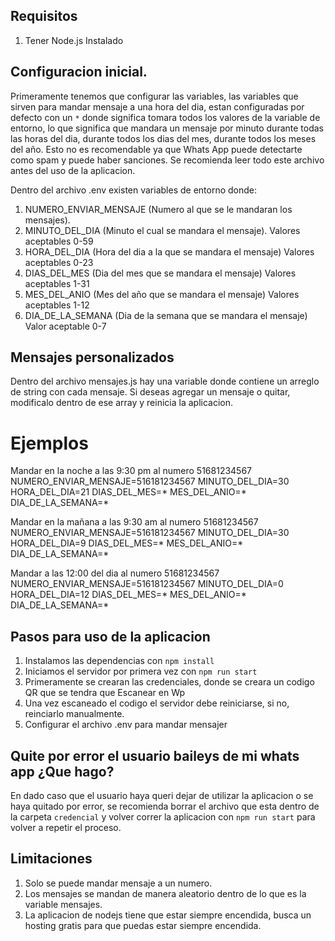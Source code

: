 ## Requisitos
1. Tener Node.js Instalado
## Configuracion inicial.
Primeramente tenemos que configurar las variables, las variables que sirven para mandar mensaje a una hora del dia, estan configuradas por defecto con un ```*``` donde significa tomara todos los valores de la variable de entorno, lo que significa que mandara un mensaje por minuto durante todas las horas del dia, durante todos los dias del mes, durante todos los meses del año. Esto no es recomendable ya que Whats App puede detectarte como spam y puede haber sanciones. Se recomienda leer todo este archivo antes del uso de la aplicacion.

Dentro del archivo .env existen variables de entorno donde:

1. NUMERO_ENVIAR_MENSAJE (Numero al que se le mandaran los mensajes).
2. MINUTO_DEL_DIA (Minuto el cual se mandara el mensaje). Valores aceptables 0-59
3. HORA_DEL_DIA (Hora del dia a la que se mandara el mensaje) Valores aceptables 0-23
4. DIAS_DEL_MES (Dia del mes que se mandara el mensaje) Valores aceptables 1-31
5. MES_DEL_ANIO (Mes del año que se mandara el mensaje) Valores aceptables 1-12
6. DIA_DE_LA_SEMANA (Dia de la semana que se mandara el mensaje) Valor aceptable 0-7

## Mensajes personalizados
Dentro del archivo mensajes.js hay una variable donde contiene un arreglo de string con cada mensaje.
Si deseas agregar un mensaje o quitar, modificalo dentro de ese array y reinicia la aplicacion.

# Ejemplos
Mandar en la noche a las 9:30 pm al numero 51681234567
NUMERO_ENVIAR_MENSAJE=516181234567 
MINUTO_DEL_DIA=30
HORA_DEL_DIA=21
DIAS_DEL_MES=*
MES_DEL_ANIO=*
DIA_DE_LA_SEMANA=*

Mandar en la mañana a las 9:30 am al numero 51681234567
NUMERO_ENVIAR_MENSAJE=516181234567 
MINUTO_DEL_DIA=30
HORA_DEL_DIA=9
DIAS_DEL_MES=*
MES_DEL_ANIO=*
DIA_DE_LA_SEMANA=*

Mandar a las 12:00 del dia al numero 51681234567
NUMERO_ENVIAR_MENSAJE=516181234567 
MINUTO_DEL_DIA=0
HORA_DEL_DIA=12
DIAS_DEL_MES=*
MES_DEL_ANIO=*
DIA_DE_LA_SEMANA=*

## Pasos para uso de la aplicacion
1. Instalamos las dependencias con ```npm install```
2. Iniciamos el servidor por primera vez con ```npm run start```
3. Primeramente se crearan las credenciales, donde se creara un codigo QR que se tendra que Escanear en Wp
4. Una vez escaneado el codigo el servidor debe reiniciarse, si no, reinciarlo manualmente.
5. Configurar el archivo .env para mandar mensajer

## Quite por error el usuario baileys de mi whats app ¿Que hago?
En dado caso que el usuario haya queri dejar de utilizar la aplicacion o se haya quitado por error,
se recomienda borrar el archivo que esta dentro de la carpeta ```credencial``` y volver correr la aplicacion con ```npm run start``` para volver a repetir el proceso.

## Limitaciones
1. Solo se puede mandar mensaje a un numero.
2. Los mensajes se mandan de manera aleatorio dentro de lo que es la variable mensajes.
3. La aplicacion de nodejs tiene que estar siempre encendida, busca un hosting gratis para que puedas estar siempre encendida.


